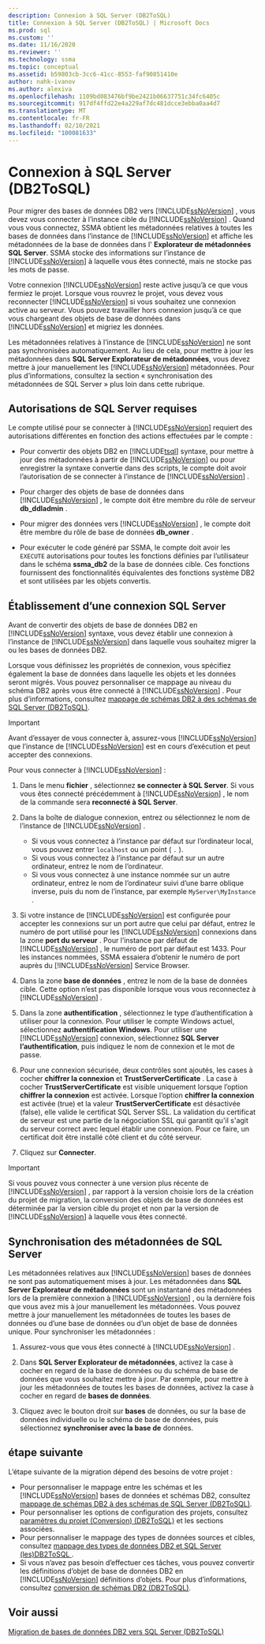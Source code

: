 ```yaml
---
description: Connexion à SQL Server (DB2ToSQL)
title: Connexion à SQL Server (DB2ToSQL) | Microsoft Docs
ms.prod: sql
ms.custom: ''
ms.date: 11/16/2020
ms.reviewer: ''
ms.technology: ssma
ms.topic: conceptual
ms.assetid: b59803cb-3cc6-41cc-8553-faf90851410e
author: nahk-ivanov
ms.author: alexiva
ms.openlocfilehash: 1109bd083476bf9be2421b06637751c34fc6405c
ms.sourcegitcommit: 917df4ffd22e4a229af7dc481dcce3ebba0aa4d7
ms.translationtype: MT
ms.contentlocale: fr-FR
ms.lasthandoff: 02/10/2021
ms.locfileid: "100081633"
---
```

# <a name="connecting-to-sql-server-db2tosql"></a>Connexion à SQL Server (DB2ToSQL)

Pour migrer des bases de données DB2 vers [!INCLUDE[ssNoVersion](../../includes/ssnoversion-md.md)] , vous devez vous connecter à l’instance cible du [!INCLUDE[ssNoVersion](../../includes/ssnoversion-md.md)] . Quand vous vous connectez, SSMA obtient les métadonnées relatives à toutes les bases de données dans l’instance de [!INCLUDE[ssNoVersion](../../includes/ssnoversion-md.md)] et affiche les métadonnées de la base de données dans l' **Explorateur de métadonnées SQL Server**. SSMA stocke des informations sur l’instance de [!INCLUDE[ssNoVersion](../../includes/ssnoversion-md.md)] à laquelle vous êtes connecté, mais ne stocke pas les mots de passe.

Votre connexion [!INCLUDE[ssNoVersion](../../includes/ssnoversion-md.md)] reste active jusqu’à ce que vous fermiez le projet. Lorsque vous rouvrez le projet, vous devez vous reconnecter [!INCLUDE[ssNoVersion](../../includes/ssnoversion-md.md)] si vous souhaitez une connexion active au serveur. Vous pouvez travailler hors connexion jusqu’à ce que vous chargeant des objets de base de données dans [!INCLUDE[ssNoVersion](../../includes/ssnoversion-md.md)] et migriez les données.

Les métadonnées relatives à l’instance de [!INCLUDE[ssNoVersion](../../includes/ssnoversion-md.md)] ne sont pas synchronisées automatiquement. Au lieu de cela, pour mettre à jour les métadonnées dans **SQL Server Explorateur de métadonnées**, vous devez mettre à jour manuellement les [!INCLUDE[ssNoVersion](../../includes/ssnoversion-md.md)] métadonnées. Pour plus d’informations, consultez la section « synchronisation des métadonnées de SQL Server » plus loin dans cette rubrique.

## <a name="required-sql-server-permissions"></a>Autorisations de SQL Server requises

Le compte utilisé pour se connecter à [!INCLUDE[ssNoVersion](../../includes/ssnoversion-md.md)] requiert des autorisations différentes en fonction des actions effectuées par le compte :

- Pour convertir des objets DB2 en [!INCLUDE[tsql](../../includes/tsql-md.md)] syntaxe, pour mettre à jour des métadonnées à partir de [!INCLUDE[ssNoVersion](../../includes/ssnoversion-md.md)] ou pour enregistrer la syntaxe convertie dans des scripts, le compte doit avoir l’autorisation de se connecter à l’instance de [!INCLUDE[ssNoVersion](../../includes/ssnoversion-md.md)] .

- Pour charger des objets de base de données dans [!INCLUDE[ssNoVersion](../../includes/ssnoversion-md.md)] , le compte doit être membre du rôle de serveur **db_ddladmin** .

- Pour migrer des données vers [!INCLUDE[ssNoVersion](../../includes/ssnoversion-md.md)] , le compte doit être membre du rôle de base de données **db_owner** .

- Pour exécuter le code généré par SSMA, le compte doit avoir les `EXECUTE` autorisations pour toutes les fonctions définies par l’utilisateur dans le schéma **ssma_db2** de la base de données cible. Ces fonctions fournissent des fonctionnalités équivalentes des fonctions système DB2 et sont utilisées par les objets convertis.

## <a name="establishing-a-sql-server-connection"></a>Établissement d’une connexion SQL Server

Avant de convertir des objets de base de données DB2 en [!INCLUDE[ssNoVersion](../../includes/ssnoversion-md.md)] syntaxe, vous devez établir une connexion à l’instance de [!INCLUDE[ssNoVersion](../../includes/ssnoversion-md.md)] dans laquelle vous souhaitez migrer la ou les bases de données DB2.

Lorsque vous définissez les propriétés de connexion, vous spécifiez également la base de données dans laquelle les objets et les données seront migrés. Vous pouvez personnaliser ce mappage au niveau du schéma DB2 après vous être connecté à [!INCLUDE[ssNoVersion](../../includes/ssnoversion-md.md)] . Pour plus d’informations, consultez [mappage de schémas DB2 à des schémas de SQL Server &#40;DB2ToSQL&#41;](../../ssma/db2/mapping-db2-schemas-to-sql-server-schemas-db2tosql.md).

> [!IMPORTANT]
> Avant d’essayer de vous connecter à, assurez-vous [!INCLUDE[ssNoVersion](../../includes/ssnoversion-md.md)] que l’instance de [!INCLUDE[ssNoVersion](../../includes/ssnoversion-md.md)] est en cours d’exécution et peut accepter des connexions.  
  
Pour vous connecter à [!INCLUDE[ssNoVersion](../../includes/ssnoversion-md.md)] :

1. Dans le menu **fichier** , sélectionnez **se connecter à SQL Server**.
   Si vous vous êtes connecté précédemment à [!INCLUDE[ssNoVersion](../../includes/ssnoversion-md.md)] , le nom de la commande sera **reconnecté à SQL Server**.

2. Dans la boîte de dialogue connexion, entrez ou sélectionnez le nom de l’instance de [!INCLUDE[ssNoVersion](../../includes/ssnoversion-md.md)] .
   - Si vous vous connectez à l’instance par défaut sur l’ordinateur local, vous pouvez entrer `localhost` ou un point ( `.` ).
   - Si vous vous connectez à l’instance par défaut sur un autre ordinateur, entrez le nom de l’ordinateur.
   - Si vous vous connectez à une instance nommée sur un autre ordinateur, entrez le nom de l’ordinateur suivi d’une barre oblique inverse, puis du nom de l’instance, par exemple `MyServer\MyInstance` .

3. Si votre instance de [!INCLUDE[ssNoVersion](../../includes/ssnoversion-md.md)] est configurée pour accepter les connexions sur un port autre que celui par défaut, entrez le numéro de port utilisé pour les [!INCLUDE[ssNoVersion](../../includes/ssnoversion-md.md)] connexions dans la zone **port du serveur** . Pour l’instance par défaut de [!INCLUDE[ssNoVersion](../../includes/ssnoversion-md.md)] , le numéro de port par défaut est 1433. Pour les instances nommées, SSMA essaiera d’obtenir le numéro de port auprès du [!INCLUDE[ssNoVersion](../../includes/ssnoversion-md.md)] Service Browser.

4. Dans la zone **base de données** , entrez le nom de la base de données cible.
   Cette option n’est pas disponible lorsque vous vous reconnectez à [!INCLUDE[ssNoVersion](../../includes/ssnoversion-md.md)] .

5. Dans la zone **authentification** , sélectionnez le type d’authentification à utiliser pour la connexion. Pour utiliser le compte Windows actuel, sélectionnez **authentification Windows**. Pour utiliser une [!INCLUDE[ssNoVersion](../../includes/ssnoversion-md.md)] connexion, sélectionnez **SQL Server l’authentification**, puis indiquez le nom de connexion et le mot de passe.

6. Pour une connexion sécurisée, deux contrôles sont ajoutés, les cases à cocher **chiffrer la connexion** et **TrustServerCertificate** . La case à cocher **TrustServerCertificate** est visible uniquement lorsque l’option **chiffrer la connexion** est activée. Lorsque l’option **chiffrer la connexion** est activée (true) et la valeur **TrustServerCertificate** est désactivée (false), elle valide le certificat SQL Server SSL. La validation du certificat de serveur est une partie de la négociation SSL qui garantit qu'il s'agit du serveur correct avec lequel établir une connexion. Pour ce faire, un certificat doit être installé côté client et du côté serveur.

7. Cliquez sur **Connecter**.

> [!IMPORTANT]
> Si vous pouvez vous connecter à une version plus récente de [!INCLUDE[ssNoVersion](../../includes/ssnoversion-md.md)] , par rapport à la version choisie lors de la création du projet de migration, la conversion des objets de base de données est déterminée par la version cible du projet et non par la version de [!INCLUDE[ssNoVersion](../../includes/ssnoversion-md.md)] à laquelle vous êtes connecté.

## <a name="synchronizing-sql-server-metadata"></a>Synchronisation des métadonnées de SQL Server

Les métadonnées relatives aux [!INCLUDE[ssNoVersion](../../includes/ssnoversion-md.md)] bases de données ne sont pas automatiquement mises à jour. Les métadonnées dans **SQL Server Explorateur de métadonnées** sont un instantané des métadonnées lors de la première connexion à [!INCLUDE[ssNoVersion](../../includes/ssnoversion-md.md)] , ou la dernière fois que vous avez mis à jour manuellement les métadonnées. Vous pouvez mettre à jour manuellement les métadonnées de toutes les bases de données ou d’une base de données ou d’un objet de base de données unique. Pour synchroniser les métadonnées :

1. Assurez-vous que vous êtes connecté à [!INCLUDE[ssNoVersion](../../includes/ssnoversion-md.md)] .
  
2. Dans **SQL Server Explorateur de métadonnées**, activez la case à cocher en regard de la base de données ou du schéma de base de données que vous souhaitez mettre à jour.
   Par exemple, pour mettre à jour les métadonnées de toutes les bases de données, activez la case à cocher en regard de **bases de données**.

3. Cliquez avec le bouton droit sur **bases** de données, ou sur la base de données individuelle ou le schéma de base de données, puis sélectionnez **synchroniser avec la base de** données.

## <a name="next-step"></a>étape suivante

L’étape suivante de la migration dépend des besoins de votre projet :

- Pour personnaliser le mappage entre les schémas et les [!INCLUDE[ssNoVersion](../../includes/ssnoversion-md.md)] bases de données et schémas DB2, consultez [mappage de schémas DB2 à des schémas de SQL Server &#40;DB2ToSQL&#41;](../../ssma/db2/mapping-db2-schemas-to-sql-server-schemas-db2tosql.md).
- Pour personnaliser les options de configuration des projets, consultez [paramètres du projet &#40;Conversion&#41; &#40;DB2ToSQL&#41;](../../ssma/db2/project-settings-conversion-db2tosql.md) et les sections associées.
- Pour personnaliser le mappage des types de données sources et cibles, consultez [mappage des types de données DB2 et SQL Server &#40;les&#41;DB2ToSQL ](../../ssma/db2/mapping-db2-and-sql-server-data-types-db2tosql.md).
- Si vous n’avez pas besoin d’effectuer ces tâches, vous pouvez convertir les définitions d’objet de base de données DB2 en [!INCLUDE[ssNoVersion](../../includes/ssnoversion-md.md)] définitions d’objets. Pour plus d’informations, consultez [conversion de schémas DB2 &#40;DB2ToSQL&#41;](../../ssma/db2/converting-db2-schemas-db2tosql.md).

## <a name="see-also"></a>Voir aussi

[Migration de bases de données DB2 vers SQL Server &#40;DB2ToSQL&#41;](../../ssma/db2/migrating-db2-databases-to-sql-server-db2tosql.md)
